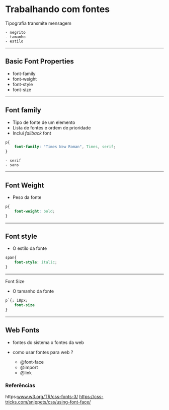 # Trabalhando com fontes

Tipografia transmite mensagem 

    - negrito
    - tamanho
    - estilo

----------------------------------------------------------------

## Basic Font Properties

* font-family
* font-weight
* font-style
* font-size


-----------------------------------------------------------------

## Font family

* Tipo de fonte de um elemento
* Lista de fontes e ordem de prioridade
* Inclui *fallback* font


```css
p{
    font-family: "Times New Roman", Times, serif;
}
```

    - serif
    - sans

--------------------------------------------------------------------

## Font Weight

* Peso da fonte

```css
p{
    font-weight: bold;
}
```
---------------------------------------------------------------------

## Font style

* O estilo da fonte

```css
span{
    font-style: italic;
}
```
-----------------------------------------------------------------------

Font Size

* O tamanho da fonte

```css
p`{; 18px;
    font-size
}

```

----------------------------------------------------------------------

## Web Fonts

- fontes do sistema x fontes da web
- como usar fontes para web ?

    * @font-face
    * @import
    * @link

### Referências

https:www.w3.org/TR/css-fonts-3/
https://css-tricks.com/snippets/css/using-font-face/